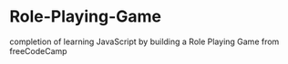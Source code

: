 # Role-Playing-Game
completion of learning JavaScript by building a Role Playing Game from freeCodeCamp 
